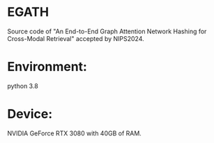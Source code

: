 # EGATH
Source code of "An End-to-End Graph Attention Network Hashing for Cross-Modal Retrieval" accepted by NIPS2024.
# Environment:
python 3.8
# Device:
NVIDIA GeForce RTX 3080 with 40GB of RAM.
